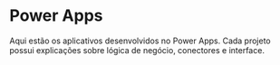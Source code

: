 # Power Apps
Aqui estão os aplicativos desenvolvidos no Power Apps. Cada projeto possui explicações sobre lógica de negócio, conectores e interface.
